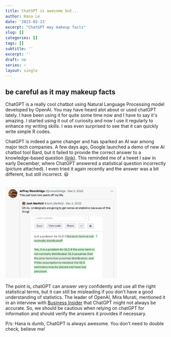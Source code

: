 ```yaml
---
title: ChatGPT is awesome but...
author: Hana Le
date: '2023-02-13'
excerpt: "ChatGPT may makeup facts"
slug: []
categories: []
tags: []
subtitle: ''
excerpt: ''
draft: no
series: ~
layout: single
---
```


## be careful as it may makeup facts

ChatGPT is a really cool chatbot using Natural Language Processing model developed by OpenAI. You may have heard alot about or used chatGPT lately. I have been using it for quite some time now and I have to say it's amazing. I started using it out of curiosity and now I use it regularly to enhance my writing skills. I was even surprised to see that it can quickly write simple R codes.


ChatGPT is indeed a game changer and has sparked an AI war among major tech companies. A few days ago, Google launched a demo of new AI chatbot tool Bard, but it failed to provide the correct answer to a knowledge-based question [(link)]( https://edition.cnn.com/2023/02/08/tech/google-ai-bard-demo-error/index.html). This reminded me of a tweet I saw in early December, where ChatGPT answered a statistical question incorrectly (picture attached). I even tried it again recently and the answer was a bit different, but still incorrect. :smiley:

<br>

<img src="ChatGPT1.png" alt="Twitter screenshot" width="70%">

<br>

The point is, chatGPT can answer very confidently and use all the right statistical terms, but it can still be misleading if you don't have a good understanding of statistics. The leader of OpenAI, Mira Murati, mentioned it in an interview with [Business Insider](https://www.businessinsider.com/chatgpt-may-make-up-facts-openai-cto-mira-murati-says-2023-2) that ChatGPT might not always be accurate. So, we should be cautious when relying on chatGPT for information and should verify the answers it provides if necessary.

P/s: Hana is dumb, ChatGPT is always awesome. You don't need to double check, believe me!




